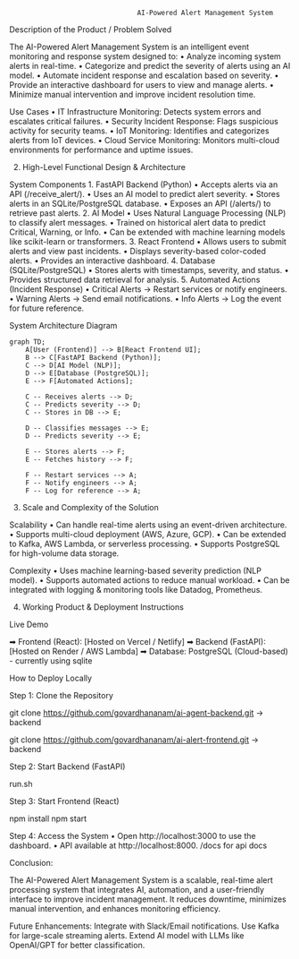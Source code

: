                                     AI-Powered Alert Management System

Description of the Product / Problem Solved

The AI-Powered Alert Management System is an intelligent event monitoring and response system designed to:
	•	Analyze incoming system alerts in real-time.
	•	Categorize and predict the severity of alerts using an AI model.
	•	Automate incident response and escalation based on severity.
	•	Provide an interactive dashboard for users to view and manage alerts.
	•	Minimize manual intervention and improve incident resolution time.

Use Cases
	•	IT Infrastructure Monitoring: Detects system errors and escalates critical failures.
	•	Security Incident Response: Flags suspicious activity for security teams.
	•	IoT Monitoring: Identifies and categorizes alerts from IoT devices.
	•	Cloud Service Monitoring: Monitors multi-cloud environments for performance and uptime issues.

2. High-Level Functional Design & Architecture

System Components
	1.	FastAPI Backend (Python)
	•	Accepts alerts via an API (/receive_alert/).
	•	Uses an AI model to predict alert severity.
	•	Stores alerts in an SQLite/PostgreSQL database.
	•	Exposes an API (/alerts/) to retrieve past alerts.
	2.	AI Model
	•	Uses Natural Language Processing (NLP) to classify alert messages.
	•	Trained on historical alert data to predict Critical, Warning, or Info.
	•	Can be extended with machine learning models like scikit-learn or transformers.
	3.	React Frontend
	•	Allows users to submit alerts and view past incidents.
	•	Displays severity-based color-coded alerts.
	•	Provides an interactive dashboard.
	4.	Database (SQLite/PostgreSQL)
	•	Stores alerts with timestamps, severity, and status.
	•	Provides structured data retrieval for analysis.
	5.	Automated Actions (Incident Response)
	•	Critical Alerts → Restart services or notify engineers.
	•	Warning Alerts → Send email notifications.
	•	Info Alerts → Log the event for future reference.

System Architecture Diagram


```mermaid
graph TD;
    A[User (Frontend)] --> B[React Frontend UI];
    B --> C[FastAPI Backend (Python)];
    C --> D[AI Model (NLP)];
    D --> E[Database (PostgreSQL)];
    E --> F[Automated Actions];

    C -- Receives alerts --> D;
    C -- Predicts severity --> D;
    C -- Stores in DB --> E;

    D -- Classifies messages --> E;
    D -- Predicts severity --> E;

    E -- Stores alerts --> F;
    E -- Fetches history --> F;

    F -- Restart services --> A;
    F -- Notify engineers --> A;
    F -- Log for reference --> A;
```

3. Scale and Complexity of the Solution

Scalability
    •	Can handle real-time alerts using an event-driven architecture.
    •	Supports multi-cloud deployment (AWS, Azure, GCP).
    •	Can be extended to Kafka, AWS Lambda, or serverless processing.
    •	Supports PostgreSQL for high-volume data storage.

Complexity
	•	Uses machine learning-based severity prediction (NLP model).
	•	Supports automated actions to reduce manual workload.
	•	Can be integrated with logging & monitoring tools like Datadog, Prometheus.

4. Working Product & Deployment Instructions

Live Demo

➡ Frontend (React): [Hosted on Vercel / Netlify]
➡ Backend (FastAPI): [Hosted on Render / AWS Lambda]
➡ Database: PostgreSQL (Cloud-based) - currently using sqlite

How to Deploy Locally

Step 1: Clone the Repository

git clone https://github.com/govardhananam/ai-agent-backend.git -> backend

git clone https://github.com/govardhananam/ai-alert-frontend.git -> backend

Step 2: Start Backend (FastAPI)

run.sh

Step 3: Start Frontend (React)

npm install
npm start

Step 4: Access the System
	•	Open http://localhost:3000 to use the dashboard.
	•	API available at http://localhost:8000. /docs for api docs

Conclusion:

The AI-Powered Alert Management System is a scalable, real-time alert processing system that integrates AI, automation, and a user-friendly interface to improve incident management. It reduces downtime, minimizes manual intervention, and enhances monitoring efficiency.

Future Enhancements:
Integrate with Slack/Email notifications.
Use Kafka for large-scale streaming alerts.
Extend AI model with LLMs like OpenAI/GPT for better classification.

